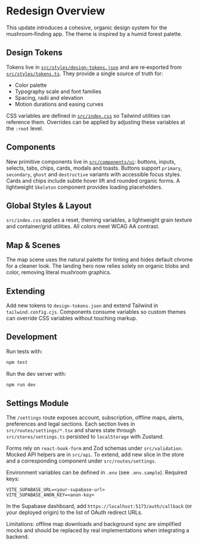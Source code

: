 # Redesign Overview

This update introduces a cohesive, organic design system for the mushroom‑finding app.  The theme is inspired by a humid forest palette.

## Design Tokens
Tokens live in [`src/styles/design-tokens.json`](src/styles/design-tokens.json) and are re‑exported from [`src/styles/tokens.ts`](src/styles/tokens.ts).  They provide a single source of truth for:
- Color palette
- Typography scale and font families
- Spacing, radii and elevation
- Motion durations and easing curves

CSS variables are defined in [`src/index.css`](src/index.css) so Tailwind utilities can reference them.  Overrides can be applied by adjusting these variables at the `:root` level.

## Components
New primitive components live in [`src/components/ui`](src/components/ui): buttons, inputs, selects, tabs, chips, cards, modals and toasts.  Buttons support `primary`, `secondary`, `ghost` and `destructive` variants with accessible focus styles.  Cards and chips include subtle hover lift and rounded organic forms.  A lightweight `Skeleton` component provides loading placeholders.

## Global Styles & Layout
`src/index.css` applies a reset, theming variables, a lightweight grain texture and container/grid utilities.  All colors meet WCAG AA contrast.

## Map & Scenes
The map scene uses the natural palette for tinting and hides default chrome for a cleaner look.  The landing hero now relies solely on organic blobs and color, removing literal mushroom graphics.

## Extending
Add new tokens to `design-tokens.json` and extend Tailwind in `tailwind.config.cjs`.  Components consume variables so custom themes can override CSS variables without touching markup.

## Development
Run tests with:
```bash
npm test
```

Run the dev server with:
```bash
npm run dev
```

## Settings Module

The `/settings` route exposes account, subscription, offline maps, alerts,
preferences and legal sections. Each section lives in
`src/routes/settings/*.tsx` and shares state through `src/stores/settings.ts`
persisted to `localStorage` with Zustand.

Forms rely on `react-hook-form` and Zod schemas under `src/validation`. Mocked
API helpers are in `src/api`. To extend, add new slice in the store and a
corresponding component under `src/routes/settings`.

Environment variables can be defined in `.env` (see `.env.sample`).
Required keys:

```
VITE_SUPABASE_URL=<your-supabase-url>
VITE_SUPABASE_ANON_KEY=<anon-key>
```

In the Supabase dashboard, add `https://localhost:5173/auth/callback` (or your deployed origin) to the list of OAuth redirect URLs.

Limitations: offline map downloads and background sync are simplified mocks and
should be replaced by real implementations when integrating a backend.
